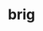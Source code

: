 ---
category: 4-letters
denotation: null
name: brig
reference_link: https://www.etymonline.com/word/brig
root_language: null
root_name: null
title: brig
type: free
word_sums:
- respelling: brig
  sum: 'Brig + '
---
